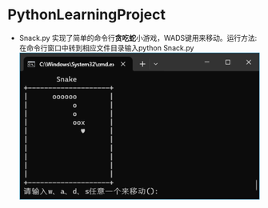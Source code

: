 # PythonLearningProject

- Snack.py
  实现了简单的命令行**贪吃蛇**小游戏，WADS键用来移动。运行方法:在命令行窗口中转到相应文件目录输入python Snack.py
  [![Snack game screen in cmd windows](https://raw.githubusercontent.com/touchsky-real/PythonLearningProject/main/img/Snack.png "Snack game screen")](https://raw.githubusercontent.com/touchsky-real/PythonLearningProject/main/img/Snack.png)

​	
